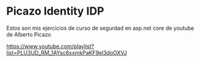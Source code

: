# Picazo Identity IDP


Estos son mis ejercicios de curso de segurdad en asp.net core de youtube de Alberto Picazo

https://www.youtube.com/playlist?list=PLU3UD_RM_1AYsc6xxmkPaKF9el3doOXVJ
